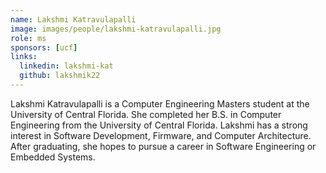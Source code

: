 ```yaml
---
name: Lakshmi Katravulapalli
image: images/people/lakshmi-katravulapalli.jpg
role: ms
sponsors: [ucf]
links:
  linkedin: lakshmi-kat
  github: lakshmik22
---
```

Lakshmi Katravulapalli is a Computer Engineering Masters student at the University of Central Florida. She completed her B.S. in Computer Engineering from the University of Central Florida. Lakshmi has a strong interest in Software Development, Firmware, and Computer Architecture. After graduating, she hopes to pursue a career in Software Engineering or Embedded Systems. 